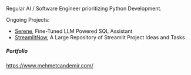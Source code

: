 Regular AI / Software Engineer prioritizing Python Development.

Ongoing Projects: 
  - [Serene](https://github.com/mcandemir/serene), Fine-Tuned LLM Powered SQL Assistant
  - [StreamlitNow](https://github.com/mcandemir/streamlit-party), A Large Repository of Streamlit Project Ideas and Tasks

##### Portfolio
https://www.mehmetcandemir.com/

<!--
##### Stats 
![Can Demir's GitHub stats](https://github-readme-stats.vercel.app/api?username=mcandemir&show_icons=true&theme=radical\&rank_icon=percentile)
-->

